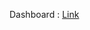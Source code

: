 Dashboard :
[Link](https://app.powerbi.com/groups/me/dashboards/aa090855-a285-4af4-84bd-3c219974761c?experience=power-bi)

